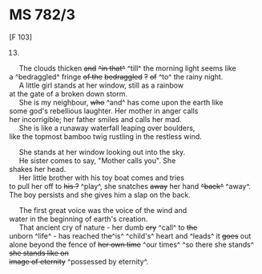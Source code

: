 # MS 782/3

[F 103]

13.

&nbsp;&nbsp;&nbsp;&nbsp;&nbsp;The clouds thicken ~~and~~ ~~^in that^~~ ^till^ the morning light seems like \
a ^bedraggled^ fringe ~~of the~~ ~~bedraggled~~ ~~?~~ ~~of~~ ^to^ the rainy night. \
&nbsp;&nbsp;&nbsp;&nbsp;&nbsp;A little girl stands at her window, still as a rainbow \
at the gate of a broken down storm. \
&nbsp;&nbsp;&nbsp;&nbsp;&nbsp;She is my neighbour, ~~who~~ ^and^ has come upon the earth like \
some god's rebellious laughter. Her mother in anger calls \
her incorrigible; her father smiles and calls her mad. \
&nbsp;&nbsp;&nbsp;&nbsp;&nbsp;She is like a runaway waterfall leaping over boulders, \
like the topmost bamboo twig rustling in the restless wind. 

&nbsp;&nbsp;&nbsp;&nbsp;&nbsp;She stands at her window looking out into the sky. \
&nbsp;&nbsp;&nbsp;&nbsp;&nbsp;He sister comes to say, "Mother calls you". She \
shakes her head. \
&nbsp;&nbsp;&nbsp;&nbsp;&nbsp;Her little brother with his toy boat comes and tries\
to pull her off to ~~his ?~~ ^play^, she snatches ~~away~~ her hand ~~^back^~~ ^away^. \
The boy persists and she gives him a slap on the back. 

&nbsp;&nbsp;&nbsp;&nbsp;&nbsp;The first great voice was the voice of the wind and \
water in the beginning of earth's creation. \
&nbsp;&nbsp;&nbsp;&nbsp;&nbsp;That ancient cry of nature - her dumb ~~cry~~ ^call^ to ~~the~~ \
unborn ^life^ - has reached th~~e~~^is^ ^child's^ heart and ^leads^ it ~~goes~~ out \
alone beyond the fence of ~~her own time~~ ^our times^ ^so there she  stands^ ~~she stands like on \
image of eternity~~ ^possessed by eternity^.

